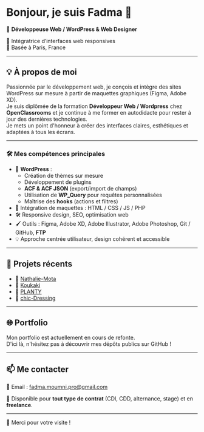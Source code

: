
# Bonjour, je suis Fadma 👋

💼 **Développeuse Web / WordPress & Web Designer**

 🎨 Intégratrice d’interfaces web responsives  
📍 Basée à Paris, France

---

## 💡 À propos de moi

Passionnée par le développement web, je conçois et intègre des sites WordPress sur mesure à partir de maquettes graphiques (Figma, Adobe XD).  
Je suis diplômée de la formation **Développeur Web / Wordpress** chez **OpenClassrooms** et je continue à me former en autodidacte pour rester à jour des dernières technologies.  
Je mets un point d'honneur à créer des interfaces claires, esthétiques et adaptées à tous les écrans.

---

### 🛠️ Mes compétences principales

- 🧩 **WordPress** :  
  - Création de thèmes sur mesure  
  - Développement de plugins  
  - **ACF & ACF JSON** (export/import de champs)  
  - Utilisation de **WP_Query** pour requêtes personnalisées  
  - Maîtrise des **hooks** (actions et filtres)  
- 🎨 Intégration de maquettes : HTML / CSS / JS / PHP  
- 🛠️ Responsive design, SEO, optimisation web  
- 🖌️ Outils : Figma, Adobe XD, Adobe Illustrator, Adobe Photoshop, Git / GitHub, **FTP**  
- 💡 Approche centrée utilisateur, design cohérent et accessible

---

## 📁 Projets récents

- 🔹 [Nathalie-Mota](https://github.com/Fadma-MOUMNI/Nathalie-Mota)
- 🔸 [Koukaki](https://github.com/Fadma-MOUMNI/koukaki)
- 🔹 [PLANTY](https://github.com/Fadma-MOUMNI/PLANTY)
- 🔸 [chic-Dressing](https://github.com/Fadma-MOUMNI/chic-Dressing)

---

## 🌐 Portfolio

Mon portfolio est actuellement en cours de refonte.  
D'ici là, n'hésitez pas à découvrir mes dépôts publics sur GitHub !

---

## 📫 Me contacter

📩 Email : fadma.moumni.pro@gmail.com

📍 Disponible pour **tout type de contrat** (CDI, CDD, alternance, stage) et en **freelance**.

---

🙏 Merci pour votre visite !

